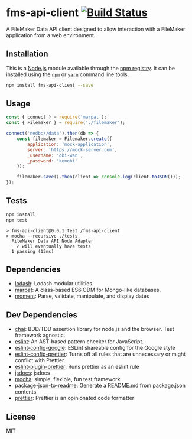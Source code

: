 # fms-api-client [![Build Status](https://travis-ci.org/Luidog/fms-api-client.png?branch=master)](https://travis-ci.org/Luidog/fms-api-client)

A FileMaker Data API client designed to allow interaction with a FileMaker application from a web environment.

## Installation

This is a [Node.js](https://nodejs.org/) module available through the
[npm registry](https://www.npmjs.com/). It can be installed using the
[`npm`](https://docs.npmjs.com/getting-started/installing-npm-packages-locally)
or
[`yarn`](https://yarnpkg.com/en/)
command line tools.

```sh
npm install fms-api-client --save
```

## Usage

```js
const { connect } = require('marpat');
const { Filemaker } = require('./filemaker');

connect('nedb://data').then(db => {
	const filemaker = Filemaker.create({
		application: 'mock-application',
		server: 'https://mock-server.com',
		_username: 'obi-wan',
		_password: 'kenobi'
	});

	filemaker.save().then(client => console.log(client.toJSON()));
});
```

## Tests

```sh
npm install
npm test
```

```
> fms-api-client@0.0.1 test /fms-api-client
> mocha --recursive ./tests
  FileMaker Data API Node Adapter
    ✓ will eventually have tests
  1 passing (13ms)
```

## Dependencies

*   [lodash](https://ghub.io/lodash): Lodash modular utilities.
*   [marpat](https://ghub.io/marpat): A class-based ES6 ODM for Mongo-like databases.
*   [moment](https://ghub.io/moment): Parse, validate, manipulate, and display dates

## Dev Dependencies

*   [chai](https://ghub.io/chai): BDD/TDD assertion library for node.js and the browser. Test framework agnostic.
*   [eslint](https://ghub.io/eslint): An AST-based pattern checker for JavaScript.
*   [eslint-config-google](https://ghub.io/eslint-config-google): ESLint shareable config for the Google style
*   [eslint-config-prettier](https://ghub.io/eslint-config-prettier): Turns off all rules that are unnecessary or might conflict with Prettier.
*   [eslint-plugin-prettier](https://ghub.io/eslint-plugin-prettier): Runs prettier as an eslint rule
*   [jsdocs](https://ghub.io/jsdocs): jsdocs
*   [mocha](https://ghub.io/mocha): simple, flexible, fun test framework
*   [package-json-to-readme](https://ghub.io/package-json-to-readme): Generate a README.md from package.json contents
*   [prettier](https://ghub.io/prettier): Prettier is an opinionated code formatter

## License

MIT
